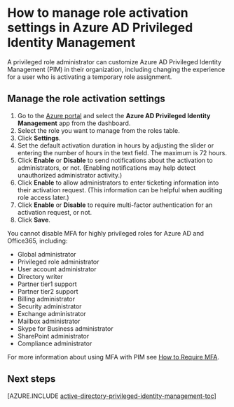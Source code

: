 <properties
   pageTitle="How to manage role activation settings | Microsoft Azure"
   description="Learn how to change the default settings for privileged identities with the Azure Active Directory Privileged Identity Management extension."
   services="active-directory"
   documentationCenter=""
   authors="kgremban"
   manager="stevenpo"
   editor=""/>

<tags
   ms.service="active-directory"
   ms.devlang="na"
   ms.topic="article"
   ms.tgt_pltfrm="na"
   ms.workload="identity"
   ms.date="05/19/2016"
   ms.author="kgremban"/>

# How to manage role activation settings in Azure AD Privileged Identity Management

A privileged role administrator can customize Azure AD Privileged Identity Management (PIM) in their organization, including changing the experience for a user who is activating a temporary role assignment.

## Manage the role activation settings

1. Go to the [Azure portal](https://portal.azure.com) and select the **Azure AD Privileged Identity Management** app from the dashboard.
2. Select the role you want to manage from the roles table.
3. Click **Settings**.
4. Set the default activation duration in hours by adjusting the slider or entering the number of hours in the text field. The maximum is 72 hours.
5. Click **Enable** or **Disable** to send notifications about the activation to administrators, or not. (Enabling notifications may help detect unauthorized administrator activity.)
6. Click **Enable** to allow administrators to enter ticketing information into their activation request. (This information can be helpful when auditing role access later.)
7. Click **Enable** or **Disable** to require multi-factor authentication for an activation request, or not.
8. Click **Save**.

You cannot disable MFA for highly privileged roles for Azure AD and Office365, including:  
- Global administrator
- Privileged role administrator   
- User account administrator  
- Directory writer  
- Partner tier1 support  
- Partner tier2 support  
- Billing administrator  
- Security administrator  
- Exchange administrator  
- Mailbox administrator  
- Skype for Business administrator  
- SharePoint administrator  
- Compliance administrator  

For more information about using MFA with PIM see [How to Require MFA](active-directory-privileged-identity-management-how-to-require-mfa.md).

<!--PLACEHOLDER: Need an explanation of what the temporary Global Administrator setting is for.-->

<!--Every topic should have next steps and links to the next logical set of content to keep the customer engaged-->
## Next steps
[AZURE.INCLUDE [active-directory-privileged-identity-management-toc](../../includes/active-directory-privileged-identity-management-toc.md)]
